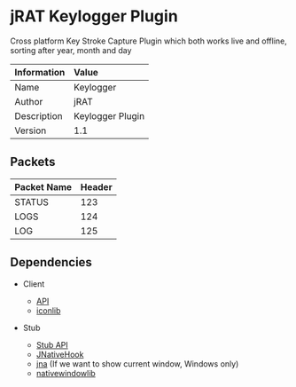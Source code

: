 # jRAT Keylogger Plugin

Cross platform Key Stroke Capture Plugin which both works live and offline, sorting after year, month and day

| Information	| Value
| ---           |:---
| Name			| Keylogger
| Author     	| jRAT
| Description   | Keylogger Plugin
| Version		| 1.1

## Packets

| Packet Name	| Header
| ---           |:---
| STATUS		| 123
| LOGS			| 124
| LOG			| 125

## Dependencies

- Client
	- [API](https://github.com/java-rat/jrat-api)
	- [iconlib](https://github.com/redpois0n/iconlib)

- Stub
	- [Stub API](https://github.com/java-rat/jrat-stub-api)
	- [JNativeHook](https://github.com/kwhat/jnativehook)
	- [jna](https://github.com/twall/jna) (If we want to show current window, Windows only)
	- [nativewindowlib](https://github.com/redpois0n/nativewindowlib)